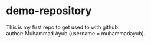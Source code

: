 # demo-repository
This is my first repo to get used to with github.
<br>
author: Muhammad Ayub (username = muhammadayub).
